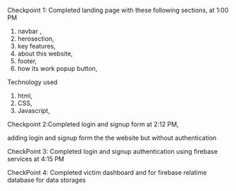 Checkpoint 1: Completed landing page with these following sections, at 1:00 PM
1. navbar ,
2. herosection,
3. key features, 
4. about this website, 
5. footer,
6. how its work popup button,

Technology used
1. html,
2. CSS,
3. Javascript,

Checkpoint 2:Completed login and signup form at 2:12 PM,

adding login and signup form the the website but without authentication 

CheckPoint 3: Completed login and signup authentication using firebase services at 4:15 PM

CheckPoint 4: Completed victim dashboard and for firebase relatime database for data storages
